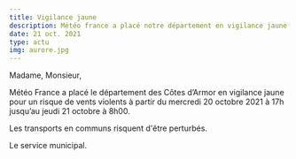 ```yaml
---
title: Vigilance jaune
description: Météo france a placé notre département en vigilance jaune en vue de la tempête aurore.
date: 21 oct. 2021
type: actu
img: aurore.jpg
---
```


Madame, Monsieur,

Météo France a placé le département des Côtes d’Armor en vigilance jaune pour un risque de vents violents à partir du mercredi 20 octobre 2021 à 17h jusqu’au jeudi 21 octobre à 8h00.

Les transports en communs risquent d'être perturbés. 

Le service municipal.
